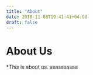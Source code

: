 ```yaml
---
title: "About"
date: 2018-11-08T19:41:41+04:00
draft: false
---
```


# About Us

**This* is about us.
asasasasaa
